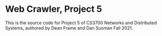 # Web Crawler, Project 5

This is the source code for Project 5 of CS3700 Networks and Distributed Systems, authored by Dean Frame and Dan Susman Fall 2021.
